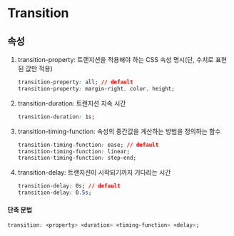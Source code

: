# Transition

## 속성

1. transition-property: 트랜지션을 적용해야 하는 CSS 속성 명시(단, 수치로 표현된 값만 적용)

    ```css
    transition-property: all; // default
    transition-property: margin-right, color, height;
    ```

2. transition-duration: 트랜지션 지속 시간

    ```css
    transition-duration: 1s;
    ```

3. transition-timing-function: 속성의 중간값을 게산하는 방법을 정의하는 함수

    ```css
    transition-timing-function: ease; // default
    transition-timing-function: linear;
    transition-timing-function: step-end;
    ```

4. transition-delay: 트랜지션이 시작되기까지 기다리는 시간

   ```css
   transition-delay: 0s; // default
   transition-delay: 0.5s; 
   ```

#### 단축 문법 

```css
transition: <property> <duration> <timing-function> <delay>;
```